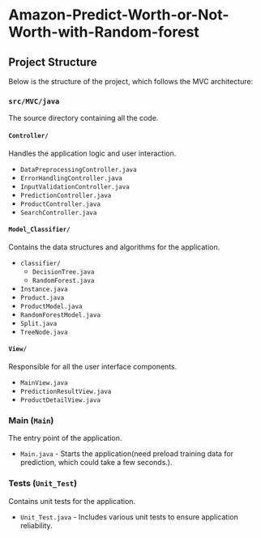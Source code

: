 # Amazon-Predict-Worth-or-Not-Worth-with-Random-forest

## Project Structure

Below is the structure of the project, which follows the MVC architecture:

### `src/MVC/java`
The source directory containing all the code.

#### `Controller/`
Handles the application logic and user interaction.

- `DataPreprocessingController.java`
- `ErrorHandlingController.java`
- `InputValidationController.java`
- `PredictionController.java`
- `ProductController.java`
- `SearchController.java`

#### `Model_Classifier/`
Contains the data structures and algorithms for the application.

- `classifier/`
    - `DecisionTree.java`
    - `RandomForest.java`
- `Instance.java`
- `Product.java`
- `ProductModel.java`
- `RandomForestModel.java`
- `Split.java`
- `TreeNode.java`

#### `View/`
Responsible for all the user interface components.

- `MainView.java`
- `PredictionResultView.java`
- `ProductDetailView.java`



### Main (`Main`)
The entry point of the application.
- `Main.java` - Starts the application(need preload training data for prediction, which could take a few seconds.).

### Tests (`Unit_Test`)
Contains unit tests for the application.
- `Unit_Test.java` - Includes various unit tests to ensure application reliability.


